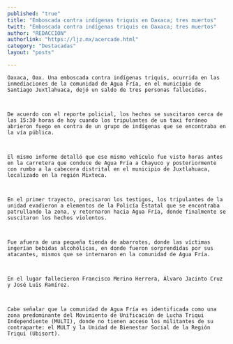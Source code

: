 ```yaml
---
published: "true"
title: "Emboscada contra indígenas triquis en Oaxaca; tres muertos"
twitt: "Emboscada contra indígenas triquis en Oaxaca; tres muertos"
author: "REDACCION"
authorlink: "https://ljz.mx/acercade.html"
category: "Destacadas"
layout: "posts"

---
```



  
    Oaxaca, Oax. Una emboscada contra indígenas triquis, ocurrida en las inmediaciones de la comunidad de Agua Fría, en el municipio de Santiago Juxtlahuaca, dejó un saldo de tres personas fallecidas.
  
  
  
    De acuerdo con el reporte policial, los hechos se suscitaron cerca de las 15:30 horas de hoy cuando los tripulantes de un taxi foráneo abrieron fuego en contra de un grupo de indígenas que se encontraba en la vía pública.
  
  
  
    El mismo informe detalló que ese mismo vehículo fue visto horas antes en la carretera que conduce de Agua Fría a Chayuco y posteriormente con rumbo a la cabecera distrital en el municipio de Juxtlahuaca, localizado en la región Mixteca.
  
  
  
    En el primer trayecto, precisaron los testigos, los tripulantes de la unidad evadieron a elementos de la Policía Estatal que se encontraba patrullando la zona, y retornaron hacia Agua Fría, donde finalmente se suscitaron los hechos violentos.
  
  
  
    Fue afuera de una pequeña tienda de abarrotes, donde las víctimas ingerían bebidas alcohólicas, en donde fueron sorprendidas por sus atacantes, mismos que se internaron en la comunidad de Agua Fría.
  
  
  
    En el lugar fallecieron Francisco Merino Herrera, Álvaro Jacinto Cruz y José Luis Ramírez.
  
  
  
    Cabe señalar que la comunidad de Agua Fría es identificada como una zona predominante del Movimiento de Unificación de Lucha Triqui Independiente (MULTI), donde no tienen acceso los militantes de su contraparte: el MULT y la Unidad de Bienestar Social de la Región Triqui (Ubisort).
  

